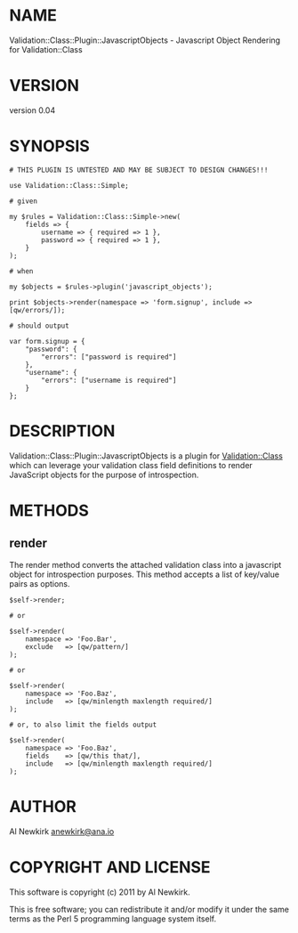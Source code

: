 # NAME

Validation::Class::Plugin::JavascriptObjects - Javascript Object Rendering for Validation::Class

# VERSION

version 0.04

# SYNOPSIS

    # THIS PLUGIN IS UNTESTED AND MAY BE SUBJECT TO DESIGN CHANGES!!!

    use Validation::Class::Simple;

    # given

    my $rules = Validation::Class::Simple->new(
        fields => {
            username => { required => 1 },
            password => { required => 1 },
        }
    );

    # when

    my $objects = $rules->plugin('javascript_objects');

    print $objects->render(namespace => 'form.signup', include => [qw/errors/]);

    # should output

    var form.signup = {
        "password": {
            "errors": ["password is required"]
        },
        "username": {
            "errors": ["username is required"]
        }
    };

# DESCRIPTION

Validation::Class::Plugin::JavascriptObjects is a plugin for [Validation::Class](http://search.cpan.org/perldoc?Validation::Class)
which can leverage your validation class field definitions to render JavaScript
objects for the purpose of introspection.

# METHODS

## render

The render method converts the attached validation class into a javascript
object for introspection purposes. This method accepts a list of key/value pairs
as options.

    $self->render;

    # or

    $self->render(
        namespace => 'Foo.Bar',
        exclude   => [qw/pattern/]
    );

    # or

    $self->render(
        namespace => 'Foo.Baz',
        include   => [qw/minlength maxlength required/]
    );

    # or, to also limit the fields output

    $self->render(
        namespace => 'Foo.Baz',
        fields    => [qw/this that/],
        include   => [qw/minlength maxlength required/]
    );

# AUTHOR

Al Newkirk <anewkirk@ana.io>

# COPYRIGHT AND LICENSE

This software is copyright (c) 2011 by Al Newkirk.

This is free software; you can redistribute it and/or modify it under
the same terms as the Perl 5 programming language system itself.
